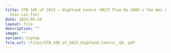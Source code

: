 ```yaml
---
title: STB 105 of 2023 – Highland Centre (MCST Plan No 2005 v Tan Wei Loong and
  Chin Lei Tze)
date: 2024-06-20
layout: file
description: ""
image: ""
variant: tiptap
file_url: /files/STB_105_of_2023_Highland_Centre__GD_.pdf
---
```

